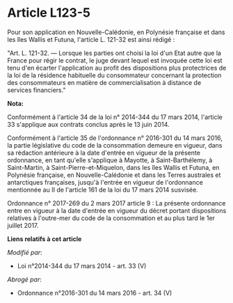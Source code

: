 # Article L123-5

Pour son application en Nouvelle-Calédonie, en Polynésie française et dans les îles Wallis et Futuna, l'article  L. 121-32
est ainsi rédigé : 

"Art. L. 121-32. ― Lorsque les parties ont choisi la loi d'un Etat autre que la France pour régir le contrat, le juge devant
lequel est invoquée cette loi est tenu d'en écarter l'application au profit des dispositions plus protectrices de la loi de
la résidence habituelle du consommateur concernant la protection des consommateurs en matière de commercialisation à distance
de services financiers."

**Nota:**

Conformément à l'article 34 de la loi n° 2014-344 du 17 mars 2014, l'article 33 s'applique aux contrats conclus après le 13
juin 2014.

Conformément à l'article 35 de l'ordonnance n° 2016-301 du 14 mars 2016, la partie législative du code de la consommation
demeure en vigueur, dans sa rédaction antérieure à la date d'entrée en vigueur de la présente ordonnance, en tant qu'elle
s'applique à Mayotte, à Saint-Barthélemy, à Saint-Martin, à Saint-Pierre-et-Miquelon, dans les îles Wallis et Futuna, en
Polynésie française, en Nouvelle-Calédonie et dans les Terres australes et antarctiques françaises, jusqu'à l'entrée en
vigueur de l'ordonnance mentionnée au II de l'article 161 de la loi du 17 mars 2014 susvisée.

Ordonnance n° 2017-269 du 2 mars 2017 article 9 : La présente ordonnance entre en vigueur à la date d'entrée en vigueur du
décret portant dispositions relatives à l'outre-mer du code de la consommation et au plus tard le 1er juillet 2017.

**Liens relatifs à cet article**

_Modifié par_:

  - Loi n°2014-344 du 17 mars 2014 - art. 33 (V)

_Abrogé par_:

  - Ordonnance n°2016-301 du 14 mars 2016 - art. 34 (V)
